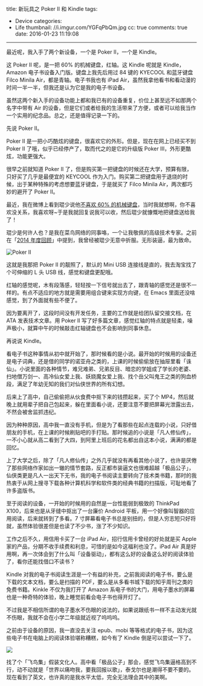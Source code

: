 title: 新玩具之 Poker II 和 Kindle
tags:
  - Device
categories:
  - Life
thumbnail: //i.imgur.com/YGFqPbQm.jpg
cc: true
comments: true
date: 2016-01-23 11:19:08
---


最近呢，我入手了两个新设备，一个是 Poker II，一个是 Kindle。

这 Poker II 呢，是一把 60% 的机械键盘，红轴。这 Kindle 呢就是 Kindle，Amazon 电子书设备入门版。键盘上我先后用过 84 键的 KYECOOL 和蓝牙键盘 Filco Minila Air，都是青轴。电子书我也有 iPad Air，虽然我拿他看书和看动漫的时间一半一半，但我还是认为它是我的电子书设备。

虽然这两个新入手的设备功能上都和我已有的设备重复，价位上甚至远不如那两个名字中带有 Air 的设备，但是它们或者给我的生活带来了方便，或者可以给我当作一个实用的纪念品。总之，还是值得记录一下的。

<!-- more -->

先说 Poker II。

Poker II 是一把小巧酷炫的键盘，很喜欢它的外形。但是，现在在网上已经买不到 Poker II 了哦，似乎已经停产了，取而代之的是它的升级版 Poker III，外形更酷炫，功能更强大。

很早之前就知道 Poker II 了，但是购买第一把键盘的时候还在大学，预算有限，只好买了几乎是最便宜的 KEYCOOL 作为入门。购买第二把键盘用于退烧的时候，出于某种特殊的考虑想要蓝牙键盘，于是就买了 Filco Minila Air，两次都巧妙的避开了 Poker II。

最近，我在微博上看到琨少说他[不喜欢 60% 的机械键盘][1]，当时我就想啊，你不喜欢没关系，我喜欢呀~于是我就回复说我可以收，然后琨少就慷慨地把键盘送给我了！

琨少是何许人也？是我在菜鸟网络的同事咯，一个让我敬佩的高级技术专家。之前在「[2014 年度回顾][2]」中提到，我曾经被琨少无意中折服。无形装逼，最为致命。

![Poker II](//i.imgur.com/9dgwRsL.jpg)

这就是我那把 Poker II 的靓照了，默认的 Mini USB 连接线是直的，我去淘宝找了个可伸缩的 L 头 USB 线，感觉和键盘更配哦。

红轴的感觉呢，木有段落感，轻轻按一下信号就出去了，跟青轴的感觉还是很不一样的。有点不适应的地方就是需要用组合键来实现方向键，在 Emacs 里面还没啥感觉，到了外面就有些不便了。

因为要离开了，这段时间没有开发任务，主要的工作就是给团队留交接文档，在 ATA 发表技术文章。用 Poker II 写了好多篇文章，感觉红轴的特点就是轻柔，噪声极小，就算中午的时候敲击红轴键盘也不会影响到同事休息。

再说说 Kindle。

看电子书这种事情从初中就开始了，那时候看的是小说。最开始的时候用的设备还是电子词典，还是借的同学的诺亚舟之类的，上课的时候偷偷放在抽屉里看「诛仙」。小说里面的各种情节，难兄难弟、兄弟反目、暗恋的学姐成了学长的老婆、扫地僧万剑一、高冷仙女爱上我、妖娆魔女爱上我、找个岳父叫鬼王之类的狗血桥段，满足了年幼无知的我们对仙侠世界的所有幻想。

后来上了高中，自己偷偷把从伙食费中抠下来的钱攒起来，买了个 MP4，然后就晚上就用辈子把自己包起来，躲在里面看小说，还要注意不要把屏幕光泄露出去，不然会被舍监抓违纪。

因为种种原因，高中我一直没有手机，但是为了看那些在起点连载的小说，只好借朋友的手机，在上课的时候刷贴吧的手打贴。那时候追的小说是「凡人修仙传」，一不小心就从高二看到了大四，到阿里上班后的花名都出自这本小说，满满的都是回忆。

上了大学之后，除了「凡人修仙传」之外几乎就没有再看其他小说了，也许是厌倦了那些网络作家如出一辙的情节套路，反正都市装逼文也很难超越「极品公子」，仙侠类更是凡人一出天下无书，我的电子书阅读主要转向了技术类书籍，那时的我热衷于从网上搜寻下载各种计算机科学和软件类的经典书籍的扫描版，可耻地看了许多盗版书。

至于阅读的设备，一开始的时候用的自然是一台性能弱到极致的 ThinkPad X100，后来也是从牙缝中抠出了一台廉价 Android 平板，用一个好像叫智器的应用阅读，后来就转到了多看。7 寸屏幕看电子书总是别扭的，但是人穷志短只好将就，虽然体验很差但是也读了不少书，涨了不少知识。

工作之后不久，用信用卡买了一台 iPad Air，招行信用卡曾经的好处就是买 Apple 家的产品，分期不收手续费和利息，可惜的是如今这福利也没了。iPad Air 真是好用啊，再一次体会到了什么叫「设备驱动」，都有这么好的设备这么好的阅读体验了，看你还能找借口不读书？

Kindle 对我的电子书阅读生涯是一个有益的补充，之前我阅读的电子书，要么是下载的文本文档，要么是扫描的 PDF，要么是从多看书城下载的知乎周刊之类的免费书籍。Kinkle 不仅为我打开了 Amazon 系电子书的大门，用电子墨水的屏幕也是一种奇特的体验，晚上睡觉前看会电子书也得开灯了。

不过我是不相信所谓的电子墨水不伤眼的说法的，如果说跟纸书一样不主动发光就不伤眼，我就不会在小学二年级就近视了呜呜呜。

之前由于设备的原因，我一直没去关注 epub、mobi 等等格式的电子书，因为这些电子书在电脑上的阅读体验堪称糟糕，如今有了 Kindle 倒是可以尝试一下了。

![](//i.imgur.com/NHVXy8kl.jpg)

找了个「飞鸟集」假装文化人。高中看「极品公子」那会，感觉飞鸟集逼格高到不行，动不动就是「世界以痛吻我，要我回报以歌」，泰戈尔也是潮得不要不要的。现在看到了英文，也许真的是我水平太低，完全无法理会其中的美啊。


[1]: http://weibo.com/1797963165/D8eHRkHoQ
[2]: /2015/05/10/look-back-2014/

